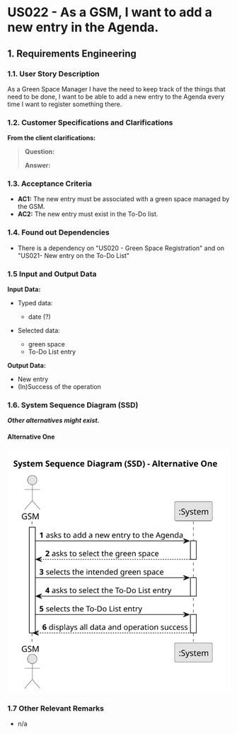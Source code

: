 # US022 - As a GSM, I want to add a new entry in the Agenda.


## 1. Requirements Engineering

### 1.1. User Story Description

As a Green Space Manager I have the need to keep track of the things that need to be done, I want to be able to add a new entry to the Agenda every time I want to register something there.

### 1.2. Customer Specifications and Clarifications

**From the client clarifications:**

> **Question:** 
>
> **Answer:** 

### 1.3. Acceptance Criteria

* **AC1:** The new entry must be associated with a green space managed by the GSM.
* **AC2:** The new entry must exist in the To-Do list.

### 1.4. Found out Dependencies

* There is a dependency on "US020 - Green Space Registration" and on "US021- New entry on the To-Do List"

### 1.5 Input and Output Data

**Input Data:**
* Typed data:
  * date (?)

* Selected data:
  * green space
  * To-Do List entry
  
**Output Data:**

  * New entry
  * (In)Success of the operation

### 1.6. System Sequence Diagram (SSD) 

**_Other alternatives might exist._**

#### Alternative One

![us022-system-sequence-diagram-alternative-one-System_Sequence_Diagram__SSD____Alternative_One.svg](svg/us022-system-sequence-diagram-alternative-one-System_Sequence_Diagram__SSD____Alternative_One.svg)

### 1.7 Other Relevant Remarks

* n/a
